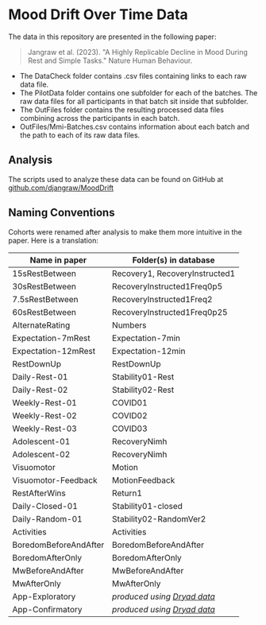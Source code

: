 # Mood Drift Over Time Data

The data in this repository are presented in the following paper:
> Jangraw et al. (2023). "A Highly Replicable Decline in Mood During Rest and Simple Tasks." Nature Human Behaviour.

- The DataCheck folder contains .csv files containing links to each raw data file.
- The PilotData folder contains one subfolder for each of the batches. The raw data files for all participants in that batch sit inside that subfolder.
- The OutFiles folder contains the resulting processed data files combining across the participants in each batch.
- OutFiles/Mmi-Batches.csv contains information about each batch and the path to each of its raw data files.

## Analysis
The scripts used to analyze these data can be found on GitHub at
[github.com/djangraw/MoodDrift](https://github.com/djangraw/MoodDrift)

## Naming Conventions

Cohorts were renamed after analysis to make them more intuitive in the paper. Here is a translation:

| Name in paper | Folder(s) in database |
| ------------- | ------------------ |
| 15sRestBetween | Recovery1, RecoveryInstructed1 |
| 30sRestBetween | RecoveryInstructed1Freq0p5 |
| 7.5sRestBetween | RecoveryInstructed1Freq2 |
| 60sRestBetween | RecoveryInstructed1Freq0p25 |
| AlternateRating | Numbers |
| Expectation-7mRest | Expectation-7min |
| Expectation-12mRest | Expectation-12min |
| RestDownUp | RestDownUp |
| Daily-Rest-01 | Stability01-Rest |
| Daily-Rest-02 | Stability02-Rest |
| Weekly-Rest-01 | COVID01 |
| Weekly-Rest-02 | COVID02 |
| Weekly-Rest-03 | COVID03 |
| Adolescent-01 | RecoveryNimh |
| Adolescent-02 | RecoveryNimh |
| Visuomotor | Motion |
| Visuomotor-Feedback | MotionFeedback |
| RestAfterWins | Return1 |
| Daily-Closed-01 | Stability01-closed |
| Daily-Random-01 | Stability02-RandomVer2 |
| Activities | Activities |
| BoredomBeforeAndAfter | BoredomBeforeAndAfter |
| BoredomAfterOnly | BoredomAfterOnly |
| MwBeforeAndAfter | MwBeforeAndAfter |
| MwAfterOnly| MwAfterOnly |
| App-Exploratory | *produced using [Dryad data](https://doi.org/10.5061/dryad.prr4xgxkk)* |
| App-Confirmatory | *produced using [Dryad data](https://doi.org/10.5061/dryad.prr4xgxkk)* |
